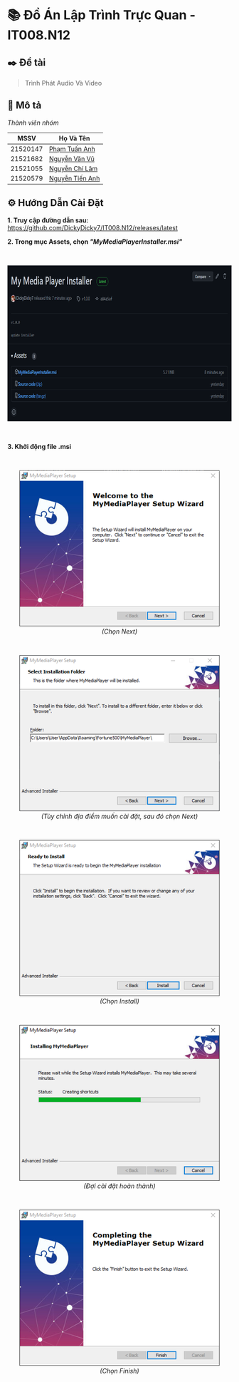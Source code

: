 # 📚 Đồ Án Lập Trình Trực Quan - IT008.N12

## ✒️ Đề tài

> Trình Phát Audio Và Video

## 📄 Mô tả

*Thành viên nhóm*

| MSSV | Họ Và Tên |
| ---- | --------- |
| 21520147 | [Phạm Tuấn Anh](https://github.com/DickyDicky7)  |
| 21521682 | [Nguyễn Văn Vũ](https://github.com/JustVvu)      |
| 21521055 | [Nguyễn Chí Lâm](https://github.com/Loading1369) |
| 21520579 | [Nguyễn Tiến Anh](https://github.com/4nh3k)      |

## ⚙️ Hướng Dẫn Cài Đặt

**1. Truy cập đường dẫn sau:** https://github.com/DickyDicky7/IT008.N12/releases/latest

**2. Trong mục Assets, chọn *"MyMediaPlayerInstaller.msi"***

<br/>
<p align="center">
  <img src="https://github.com/DickyDicky7/IT008.N12/blob/master/README/SETUPGUIDE/0.png?raw=true" width="800" height="350" />
</p>
<br/>

**3. Khởi động file .msi**

<br/>
<p align="center">
  <img src="https://github.com/DickyDicky7/IT008.N12/blob/master/README/SETUPGUIDE/1.png?raw=true" width="450" height="350" />
  <br/>
  <i>(Chọn Next)</i>
</p>
<br/>
<p align="center">
  <img src="https://github.com/DickyDicky7/IT008.N12/blob/master/README/SETUPGUIDE/2.png?raw=true" width="450" height="350" />
  <br/>
  <i>(Tùy chỉnh địa điểm muốn cài đặt, sau đó chọn Next)</i>
</p>
<br/>
<p align="center">
  <img src="https://github.com/DickyDicky7/IT008.N12/blob/master/README/SETUPGUIDE/3.png?raw=true" width="450" height="350" />
  <br/>
  <i>(Chọn Install)</i>
</p>
<br/>
<p align="center">
  <img src="https://github.com/DickyDicky7/IT008.N12/blob/master/README/SETUPGUIDE/4.png?raw=true" width="450" height="350" />
  <br/>
  <i>(Đợi cài đặt hoàn thành)</i>
</p>
<br/>
<p align="center">
  <img src="https://github.com/DickyDicky7/IT008.N12/blob/master/README/SETUPGUIDE/5.png?raw=true" width="450" height="350" />
  <br/>
  <i>(Chọn Finish)</i>
</p>
<br/>
